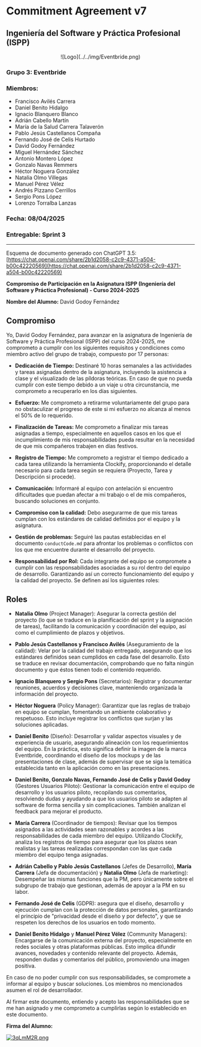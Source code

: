 # Commitment Agreement v7
## Ingeniería del Software y Práctica Profesional (ISPP)
<center>![Logo](../../img/Eventbride.png)</center>

### Grupo 3: Eventbride

### Miembros:
- Francisco Avilés Carrera
- Daniel Benito Hidalgo
- Ignacio Blanquero Blanco
- Adrián Cabello Martín
- María de la Salud Carrera Talaverón
- Pablo Jesús Castellanos Compaña
- Fernando José de Celis Hurtado
- David Godoy Fernández
- Miguel Hernández Sánchez
- Antonio Montero López
- Gonzalo Navas Remmers
- Héctor Noguera González
- Natalia Olmo Villegas
- Manuel Pérez Vélez
- Andrés Pizzano Cerrillos
- Sergio Pons López
- Lorenzo Torralba Lanzas

### Fecha: 08/04/2025

### Entregable: Sprint 3

---

Esquema de documento generado con ChatGPT 3.5:  
[https://chat.openai.com/share/2b1d2058-c2c9-4371-a504-b00c42220569](https://chat.openai.com/share/2b1d2058-c2c9-4371-a504-b00c42220569)

**Compromiso de Participación en la Asignatura ISPP (Ingeniería del Software y Práctica Profesional) - Curso 2024-2025**

**Nombre del Alumno:** David Godoy Fernández

## Compromiso

Yo, David Godoy Fernández, para avanzar en la asignatura de Ingeniería de Software y Práctica Profesional (ISPP) del curso 2024-2025, me comprometo a cumplir con los siguientes requisitos y condiciones como miembro activo del grupo de trabajo, compuesto por 17 personas:

- **Dedicación de Tiempo:** Destinaré 10 horas semanales a las actividades y tareas asignadas dentro de la asignatura, incluyendo la asistencia a clase y el visualizado de las píldoras teóricas. En caso de que no pueda cumplir con este tiempo debido a un viaje u otra circunstancia, me comprometo a recuperarlo en los días siguientes.
  
- **Esfuerzo:** Me comprometo a retirarme voluntariamente del grupo para no obstaculizar el progreso de este si mi esfuerzo no alcanza al menos el 50% de lo requerido.
  
- **Finalización de Tareas:** Me comprometo a finalizar mis tareas asignadas a tiempo, especialmente en aquellos casos en los que el incumplimiento de mis responsabilidades pueda resultar en la necesidad de que mis compañeros trabajen en días festivos.
  
- **Registro de Tiempo:** Me comprometo a registrar el tiempo dedicado a cada tarea utilizando la herramienta Clockify, proporcionando el detalle necesario para cada tarea según se requiera (Proyecto, Tarea y Descripción si procede).
  
- **Comunicación:** Informaré al equipo con antelación si encuentro dificultades que puedan afectar a mi trabajo o el de mis compañeros, buscando soluciones en conjunto.
  
- **Compromiso con la calidad:** Debo asegurarme de que mis tareas cumplan con los estándares de calidad definidos por el equipo y la asignatura.

- **Gestión de problemas:** Seguiré las pautas establecidas en el documento `conductCode.md` para afrontar los problemas o conflictos con los que me encuentre durante el desarrollo del proyecto.
  
- **Responsabilidad por Rol:** Cada integrante del equipo se compromete a cumplir con las responsabilidades asociadas a su rol dentro del equipo de desarrollo. Garantizando así un correcto funcionamiento del equipo y la calidad del proyecto. Se definen así los siguientes roles:

## Roles

- **Natalia Olmo** (Project Manager): Asegurar la correcta gestión del proyecto (lo que se traduce en la planificación del sprint y la asignación de tareas), facilitando la comunicación y coordinación del equipo, así como el cumplimiento de plazos y objetivos.
  
- **Pablo Jesús Castellanos y Francisco Avilés** (Aseguramiento de la calidad): Velar por la calidad del trabajo entregado, asegurando que los estándares definidos sean cumplidos en cada fase del desarrollo. Esto se traduce en revisar documentación, comprobando que no falta ningún documento y que éstos tienen todo el contenido requerido.
  
- **Ignacio Blanquero y Sergio Pons** (Secretarios): Registrar y documentar reuniones, acuerdos y decisiones clave, manteniendo organizada la información del proyecto.
  
- **Héctor Noguera** (Policy Manager): Garantizar que las reglas de trabajo en equipo se cumplan, fomentando un ambiente colaborativo y respetuoso. Esto incluye registrar los conflictos que surjan y las soluciones aplicadas.
  
- **Daniel Benito** (Diseño): Desarrollar y validar aspectos visuales y de experiencia de usuario, asegurando alineación con los requerimientos del equipo. En la práctica, esto significa definir la imagen de la marca Eventbride, coordinando el diseño de los mockups y de las presentaciones de clase, además de supervisar que se siga la temática establecida tanto en la aplicación como en las presentaciones.
  
- **Daniel Benito, Gonzalo Navas, Fernando José de Celis y David Godoy** (Gestores Usuarios Piloto): Gestionar la comunicación entre el equipo de desarrollo y los usuarios piloto, recopilando sus comentarios, resolviendo dudas y ayudando a que los usuarios piloto se adapten al software de forma sencilla y sin complicaciones. También analizan el feedback para mejorar el producto.
  
- **María Carrera** (Coordinador de tiempos): Revisar que los tiempos asignados a las actividades sean razonables y acordes a las responsabilidades de cada miembro del equipo. Utilizando Clockify, analiza los registros de tiempo para asegurar que los plazos sean realistas y las tareas realizadas correspondan con las que cada miembro del equipo tenga asignadas.
  
- **Adrián Cabello y Pablo Jesús Castellanos** (Jefes de Desarrollo), **María Carrera** (Jefa de documentación) y **Natalia Olmo** (Jefa de marketing): Desempeñar las mismas funciones que la PM, pero únicamente sobre el subgrupo de trabajo que gestionan, además de apoyar a la PM en su labor.

- **Fernando José de Celis** (GDPR): asegura que el diseño, desarrollo y ejecución cumplan con la protección de datos personales, garantizando el principio de "privacidad desde el diseño y por defecto", y que se respeten los derechos de los usuarios en todo momento.

- **Daniel Benito Hidalgo** y **Manuel Pérez Vélez** (Community Managers): Encargarse de la comunicación externa del proyecto, especialmente en redes sociales y otras plataformas públicas. Esto implica difundir avances, novedades y contenido relevante del proyecto. Además, responden dudas y comentarios del público, promoviendo una imagen positiva.

En caso de no poder cumplir con sus responsabilidades, se compromete a informar al equipo y buscar soluciones. Los miembros no mencionados asumen el rol de desarrollador.

Al firmar este documento, entiendo y acepto las responsabilidades que se me han asignado y me comprometo a cumplirlas según lo establecido en este documento.

**Firma del Alumno:**

[![3qLmM2R.png](https://iili.io/3qLmM2R.png)](https://freeimage.host/es)